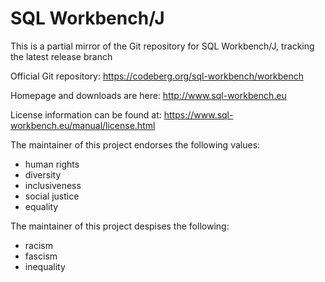 # SQL Workbench/J

This is a partial mirror of the Git repository for SQL Workbench/J, tracking the latest release branch

Official Git repository: https://codeberg.org/sql-workbench/workbench

Homepage and downloads are here: http://www.sql-workbench.eu

License information can be found at: https://www.sql-workbench.eu/manual/license.html

The maintainer of this project endorses the following values:

* human rights
* diversity
* inclusiveness
* social justice
* equality

The maintainer of this project despises the following:

* racism
* fascism
* inequality

